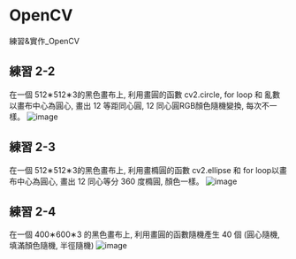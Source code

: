 # OpenCV
練習&amp;實作_OpenCV

## 練習 2-2
在一個  512∗512∗3的黑色畫布上, 利用畫圓的函數 cv2.circle, for loop 和 亂數以畫布中心為圓心, 畫出 12 等距同心圓, 12 同心圓RGB顏色隨機變換, 每次不一樣。
![image](https://github.com/Penny3939/OpenCV/assets/125810833/5dd62f05-5c50-4960-9e37-50c626813cbd)


## 練習 2-3
在一個  512∗512∗3的黑色畫布上, 利用畫橢圓的函數 cv2.ellipse 和 for loop以畫布中心為圓心, 畫出 12 同心等分 360 度橢圓, 顏色一樣。
![image](https://github.com/Penny3939/OpenCV/assets/125810833/74bc96f1-3b97-4924-b1b8-1d2c092bbadc)

## 練習 2-4 
在一個  400∗600∗3 的黑色畫布上, 利用畫圓的函數隨機產生 40 個 (圓心隨機, 填滿顏色隨機, 半徑隨機)
![image](https://github.com/Penny3939/OpenCV/assets/125810833/ba480ea7-5ea3-47a3-8f56-e81809b8847f)
